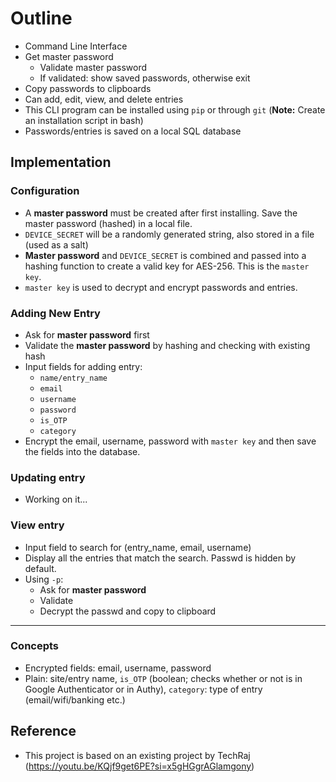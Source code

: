 # Outline
- Command Line Interface
- Get master password
    - Validate master password
    - If validated: show saved passwords, otherwise exit
- Copy passwords to clipboards
- Can add, edit, view, and delete entries
- This CLI program can be installed using `pip` or through `git` (**Note:** Create an installation script in bash)
- Passwords/entries is saved on a local SQL database

## Implementation

### Configuration
- A **master password** must be created after first installing. Save the master password (hashed) in a local file.
- `DEVICE_SECRET` will be a randomly generated string, also stored in a file (used as a salt)
- **Master password** and `DEVICE_SECRET` is combined and passed into a hashing function to create a valid key for AES-256. This is the `master key`.
- `master key` is used to decrypt and encrypt passwords and entries.

### Adding New Entry
- Ask for **master password** first
- Validate the **master password** by hashing and checking with existing hash
- Input fields for adding entry:
    - `name/entry_name`
    - `email`
    - `username`
    - `password`
    - `is_OTP`
    - `category`
- Encrypt the email, username, password with `master key` and then save the fields into the database.

### Updating entry
- Working on it...

### View entry
- Input field to search for (entry_name, email, username)
- Display all the entries that match the search. Passwd is hidden by default.
- Using `-p`:
    - Ask for **master password**
    - Validate
    - Decrypt the passwd and copy to clipboard

---

### Concepts
- Encrypted fields: email, username, password
- Plain: site/entry name, `is_OTP` (boolean; checks whether or not is in Google Authenticator or in Authy), `category`: type of entry (email/wifi/banking etc.)

## Reference
- This project is based on an existing project by TechRaj (https://youtu.be/KQjf9get6PE?si=x5gHGgrAGlamgony)
